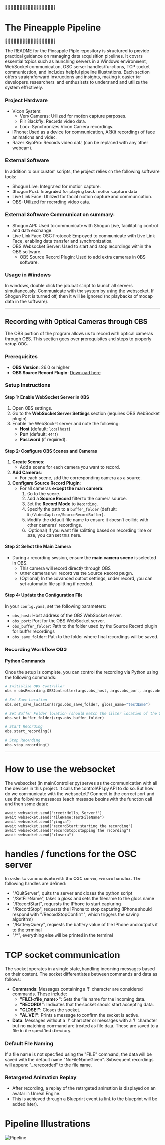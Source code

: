 🍍🍍🍍🍍🍍🍍🍍🍍🍍🍍🍍🍍🍍🍍🍍🍍🍍🍍
# The Pineapple Pipeline
🍍🍍🍍🍍🍍🍍🍍🍍🍍🍍🍍🍍🍍🍍🍍🍍🍍🍍


The README for the Pineapple Piple repository is structured to provide practical guidance on managing data acquisition pipelines. It covers essential topics such as launching servers in a Windows environment, WebSocket communication, OSC server handles/functions, TCP socket communication, and includes helpful pipeline illustrations. Each section offers straightforward instructions and insights, making it easier for developers, researchers, and enthusiasts to understand and utilize the system effectively.

### Project Hardware
- Vicon System:
   - Vero Cameras: Utilized for motion capture purposes.
   - Flir Blackfly: Records video data.
   - Lock: Synchronizes Vicon Camera recordings.
- iPhone: Used as a device for communication, ARKit recordings of face animations and video.
- Razer KiyoPro: Records video data (can be replaced with any other webcam).

### External Software
In addition to our custom scripts, the project relies on the following software tools:
- Shogun Live: Integrated for motion capture.
- Shogun Post: Integrated for playing back motion capture data.
- Live Link Face: Utilized for facial motion capture and communication.
- OBS: Utilized for recording video data.

### External Software Communication summary:
- Shogun API: Used to communicate with Shogun Live, facilitating control and data exchange.
- Live Link Face OSC Protocol: Employed to communicate with Live Link Face, enabling data transfer and synchronization.
- OBS Websocket Server: Used to start and stop recordings within the OBS software.
   - OBS Source Record Plugin: Used to add extra cameras in OBS software.
 
### Usage in Windows
In windows, double click the job.bat script to launch all servers simultaneously. Communicate with the system by using the websocket. If Shogun Post is turned off, then it will be ignored (no playbacks of mocap data in the software).

---

## Recording with Optical Cameras through OBS
The OBS portion of the program allows us to record with optical cameras through OBS. This section goes over prerequisites and steps to properly setup OBS.

### Prerequisites
- **OBS Version**: 26.0 or higher
- **OBS Source Record Plugin**: [Download here](https://obsproject.com/forum/resources/source-record.1285/)

### Setup Instructions

#### Step 1: Enable WebSocket Server in OBS
1. Open OBS settings.
2. Go to the **WebSocket Server Settings** section (requires OBS WebSocket plugin).
3. Enable the WebSocket server and note the following:
   - **Host** (default: `localhost`)
   - **Port** (default: `4444`)
   - **Password** (if required).


#### Step 2: Configure OBS Scenes and Cameras
1. **Create Scenes**:
   - Add a scene for each camera you want to record.
2. **Add Cameras**:
   - For each scene, add the corresponding camera as a source.
3. **Configure Source Record Plugin**:
   - For all cameras **except the main camera**:
     1. Go to the scene.
     2. Add a **Source Record** filter to the camera source.
     3. Set the **Record Mode** to `Recording`.
     4. Specify the path to a `buffer_folder` (default: `D:/VideoCapture/SourceRecordBuffer`).
     5. Modify the default file name to ensure it doesn’t collide with other cameras' recordings.
     6. (Optional) If you want file splitting based on recording time or size, you can set this here.


#### Step 3: Select the Main Camera
- During a recording session, ensure the **main camera scene** is selected in OBS. 
  - This camera will record directly through OBS.
  - Other cameras will record via the Source Record plugin.
  - (Optional) In the advanced output settings, under record, you can set automatic file splitting if needed.


#### Step 4: Update the Configuration File
In your `config.yaml`, set the following parameters:
- `obs_host`: Host address of the OBS WebSocket server.
- `obs_port`: Port for the OBS WebSocket server.
- `obs_buffer_folder`: Path to the folder used by the Source Record plugin for buffer recordings.
- `obs_save_folder`: Path to the folder where final recordings will be saved.


### Recording Workflow OBS

#### Python Commands
Once the setup is complete, you can control the recording via Python using the following commands:

```python
# Initialize OBS Controller
obs = obsRecording.OBSController(args.obs_host, args.obs_port, args.obs_password, popUp=popUp.PopUp())

# Set Save Location
obs.set_save_location(args.obs_save_folder, gloss_name="testName")

# Set Buffer Folder location (should match the filter location of the Source Record plugin)
obs.set_buffer_folder(args.obs_buffer_folder)

# Start Recording
obs.start_recording()

# Stop Recording
obs.stop_recording()

```

---

# How to use the websocket
The websocket (in mainController.py) serves as the communication with all the devices in this project. It calls the controlAPI.py API to do so. But how do we communicate with the websocket? Connect to the correct port and use the following messages (each message begins with the function call and then some data):
```
await websocket.send("greet:Hello, Server!")
await websocket.send("fileName:TestFileName")
await websocket.send("ping:a")
await websocket.send("recordStart:starting the recording")
await websocket.send("recordStop:stopping the recording")
await websocket.send("close:a")
```


# handles / functions for the OSC server
In order to communicate with the OSC server, we use handles. The following handles are defined:
- "/QuitServer", quits the server and closes the python script
- "/SetFileName", takes a _gloss_ and sets the filename to the gloss name
- "/RecordStart", requests the IPhone to start capturing
-  "/RecordStop", requests the IPhone to stop capturing (IPhone should respond with "/RecordStopConfirm", which triggers the saving algorithm)
- "/BatteryQuery", requests the battery value of the IPhone and outputs it to the terminal
- "/*", everything else will be printed in the terminal

# TCP socket communication
The socket operates in a single state, handling incoming messages based on their content. The socket differentiates between commands and data as follows:

- **Commands**: Messages containing a '!' character are considered commands. These include:
  - **"FILE!<file_name>"**: Sets the file name for the incoming data.
  - **"RECORD!<message>"**: Indicates that the socket should start accepting data.
  - **"CLOSE!<message>"**: Closes the socket.
  - **"ALIVE!<message>"**: Prints a message to confirm the socket is active.
- **Data**: Messages without a '!' character or messages with a '!' character but no matching command are treated as file data. These are saved to a file in the specified directory.

### Default File Naming
If a file name is not specified using the "FILE" command, the data will be saved with the default name "NoFileNameGiven". Subsequent recordings will append "_rerecorded" to the file name.

### Retargeted Animation Replay
- After recording, a replay of the retargeted animation is displayed on an avatar in Unreal Engine.
- This is achieved through a Blueprint event (a link to the blueprint will be added later).

# Pipeline Illustrations
![Pipeline](/img/PineapplePipelineLightVersion.png)

